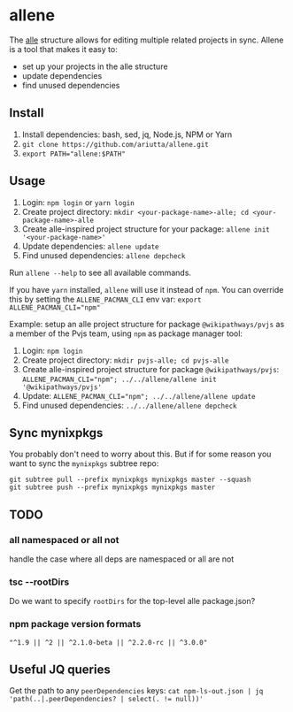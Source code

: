 # allene

The [alle](https://github.com/boennemann/alle) structure allows for editing
multiple related projects in sync. Allene is a tool that makes it easy to:

- set up your projects in the alle structure
- update dependencies
- find unused dependencies

## Install

1. Install dependencies: bash, sed, jq, Node.js, NPM or Yarn
2. `git clone https://github.com/ariutta/allene.git`
3. `export PATH="allene:$PATH"`

## Usage

1. Login: `npm login` or `yarn login`
2. Create project directory: `mkdir <your-package-name>-alle; cd <your-package-name>-alle`
3. Create alle-inspired project structure for your package:
   `allene init '<your-package-name>'`
4. Update dependencies: `allene update`
5. Find unused dependencies: `allene depcheck`

Run `allene --help` to see all available commands.

If you have `yarn` installed, `allene` will use it instead of `npm`.
You can override this by setting the `ALLENE_PACMAN_CLI` env var:
`export ALLENE_PACMAN_CLI="npm"`

Example: setup an alle project structure for package `@wikipathways/pvjs` as a
member of the Pvjs team, using `npm` as package manager tool:

1. Login: `npm login`
2. Create project directory: `mkdir pvjs-alle; cd pvjs-alle`
3. Create alle-inspired project structure for package `@wikipathways/pvjs`:
   `ALLENE_PACMAN_CLI="npm"; ../../allene/allene init '@wikipathways/pvjs'`
4. Update: `ALLENE_PACMAN_CLI="npm"; ../../allene/allene update`
5. Find unused dependencies: `../../allene/allene depcheck`

## Sync mynixpkgs

You probably don't need to worry about this. But if for some reason you want to sync the `mynixpkgs` subtree repo:

```
git subtree pull --prefix mynixpkgs mynixpkgs master --squash
git subtree push --prefix mynixpkgs mynixpkgs master
```

## TODO

### all namespaced or all not

handle the case where all deps are namespaced or all are not

### tsc --rootDirs

Do we want to specify `rootDirs` for the top-level alle package.json?

### npm package version formats

`"^1.9 || ^2 || ^2.1.0-beta || ^2.2.0-rc || ^3.0.0"`

## Useful JQ queries

Get the path to any `peerDependencies` keys:
`cat npm-ls-out.json | jq 'path(..|.peerDependencies? | select(. != null))'`
